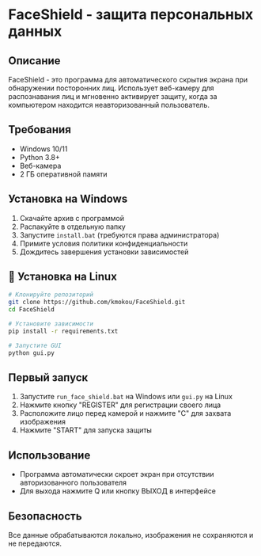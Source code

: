 # FaceShield - защита персональных данных

## Описание
FaceShield - это программа для автоматического скрытия экрана при обнаружении посторонних лиц. Использует веб-камеру для распознавания лиц и мгновенно активирует защиту, когда за компьютером находится неавторизованный пользователь.

## Требования
- Windows 10/11
- Python 3.8+
- Веб-камера
- 2 ГБ оперативной памяти

## Установка на Windows
1. Скачайте архив с программой
2. Распакуйте в отдельную папку
3. Запустите `install.bat` (требуются права администратора)
4. Примите условия политики конфиденциальности
5. Дождитесь завершения установки зависимостей

## 🐧 Установка на Linux

```bash
# Клонируйте репозиторий
git clone https://github.com/kmokou/FaceShield.git
cd FaceShield

# Установите зависимости
pip install -r requirements.txt

# Запустите GUI
python gui.py
```

## Первый запуск
1. Запустите `run_face_shield.bat` на Windows или `gui.py` на Linux
2. Нажмите кнопку "REGISTER" для регистрации своего лица
3. Расположите лицо перед камерой и нажмите "С" для захвата изображения
4. Нажмите "START" для запуска защиты

## Использование
- Программа автоматически скроет экран при отсутствии авторизованного пользователя
- Для выхода нажмите Q или кнопку ВЫХОД в интерфейсе

## Безопасность
Все данные обрабатываются локально, изображения не сохраняются и не передаются.
